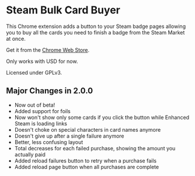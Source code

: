 # Steam Bulk Card Buyer

This Chrome extension adds a button to your Steam badge pages allowing you to buy all the cards you need to finish a badge from the Steam Market at once.

Get it from the [Chrome Web Store](https://chrome.google.com/webstore/detail/steam-trading-cards-bulk/ahlhfglcnmjjncfolgbdnohcgddgpjji?hl=en&gl=US).

Only works with USD for now.

Licensed under GPLv3.

## Major Changes in 2.0.0

- Now out of beta!
- Added support for foils
- Now won't show only some cards if you click the button while Enhanced Steam is loading links
- Doesn't choke on special characters in card names anymore
- Doesn't give up after a single failure anymore
- Better, less confusing layout
- Total decreases for each failed purchase, showing the amount you actually paid
- Added reload failures button to retry when a purchase fails
- Added reload page button when all purchases are complete